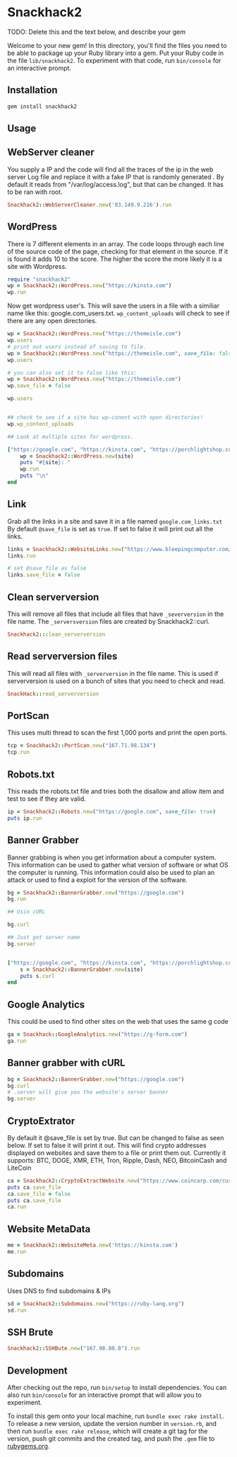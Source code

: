 # Snackhack2

TODO: Delete this and the text below, and describe your gem

Welcome to your new gem! In this directory, you'll find the files you need to be able to package up your Ruby library into a gem. Put your Ruby code in the file `lib/snackhack2`. To experiment with that code, run `bin/console` for an interactive prompt.

## Installation

```ruby
gem install snackhack2
```

## Usage

## WebServer cleaner

You supply a IP and the code will find all the traces of the ip in the web server Log file and replace it with a fake IP that is randomly generated . By default it reads from "/var/log/access.log", but that can be changed. It has to be ran with root.

```ruby
Snackhack2::WebServerCleaner.new('83.149.9.216').run
```

## WordPress

There is 7 different elements in an array. The code loops through each line of the source code of the page, checking for that element in the source. If it is found it adds
10 to the score. The higher the score the more likely it is a site with Wordpress.

```ruby
require "snackhack2"
wp = Snackhack2::WordPress.new("https://kinsta.com")
wp.run
```

Now get wordpress user's. This will save the users in a file with a similiar name like this: google.com_users.txt. `wp_content_uploads` will check to see if there are any open directories. 

```ruby
wp = Snackhack2::WordPress.new("https://themeisle.com")
wp.users
# print out users instead of saving to file.
wp = Snackhack2::WordPress.new("https://themeisle.com", save_file: false)
wp.users

# you can also set it to false like this:
wp = Snackhack2::WordPress.new("https://themeisle.com")
wp.save_file = false

wp.users


## check to see if a site has wp-conent with open directories!
wp.wp_content_uploads

## Look at multiple sites for wordpress.

["https://google.com", "https://kinsta.com", "https://porchlightshop.com", "https://www.drrajatgupta.com"].each do |site|
    wp = Snackhack2::WordPress.new(site)
    puts "#{site}: "
    wp.run
    puts "\n"
end
```
## Link

Grab all the links in a site and save it in a file named `google.com_links.txt` By default `@save_file` is set as `true`. If set to false it will print out all the links.


```ruby
links = Snackhack2::WebsiteLinks.new("https://www.bleepingcomputer.com/news/security/signal-downplays-encryption-key-flaw-fixes-it-after-x-drama/")
links.run

# set @save_file as false
links.save_file = false

```
## Clean serverversion

This will remove all files that include all files that have `_severversion` in the file name. The `_serversversion` files are created by Snackhack2::curl. 

```ruby
Snackhack2::clean_serverversion
```

## Read serverversion files

This will read all files with `_serverversion` in the file name. This is used if serverversion is used on a bunch of sites that you need to check and read. 

```ruby
SnackHack::read_serverversion
```

## PortScan

This uses multi thread to scan the first 1,000 ports and print the open ports. 

```ruby
tcp = Snackhack2::PortScan.new("167.71.98.134")
tcp.run
```

## Robots.txt

This reads the robots.txt file and tries both the disallow and allow item and test to see if they are valid.

```ruby
ip = Snackhack2::Robots.new("https://google.com", save_file: true)
puts ip.run
```

## Banner Grabber

Banner grabbing is when you get information about a computer system. This information can be used to gather what version of software or what OS the computer is running. This information could also be used to plan an attack or used to find a exploit for the version of the software. 

```ruby
bg = Snackhack2::BannerGrabber.new("https://google.com")
bg.run

## Usin cURL

bg.curl

## Just get server name 
bg.server


["https://google.com", "https://kinsta.com", "https://porchlightshop.com", "https://www.drrajatgupta.com"].each do |site|
    s = Snackhack2::BannerGrabber.new(site)
    puts s.curl
end
```

## Google Analytics

This could be used to find other sites on the web that uses the same g code

```ruby
ga = Snackhack::GoogleAnalytics.new("https://g-form.com")
ga.run
```

## Banner grabber with cURL

```ruby
bg = Snackhack2::BannerGrabber.new("https://google.com")
bg.curl
# .server will give you the website's server banner
bg.server
```
## CryptoExtrator

By default it @save_file is set by true. But can be changed to false as seen below. If set to false it will print it out. This will find crypto addresses displayed on websites and save them to a file or print them out. Currently it supports: BTC, DOGE, XMR, ETH, Tron, Ripple, Dash, NEO, BitcoinCash and LiteCoin

```ruby
ca = Snackhack2::CryptoExtractWebsite.new("https://www.coincarp.com/currencies/tron/richlist/")
puts ca.save_file
ca.save_file = false
puts ca.save_file
ca.run
```
## Website MetaData

```ruby
me = Snackhack2::WebsiteMeta.new('https://kinsta.com')
me.run
```

## Subdomains

Uses DNS to find subdomains & IPs

```ruby
sd = Snackhack2::Subdomains.new("https://ruby-lang.org")
sd.run
```

## SSH Brute

```ruby
Snackhack2::SSHBute.new("167.98.80.8").run
```
## Development

After checking out the repo, run `bin/setup` to install dependencies. You can also run `bin/console` for an interactive prompt that will allow you to experiment.

To install this gem onto your local machine, run `bundle exec rake install`. To release a new version, update the version number in `version.rb`, and then run `bundle exec rake release`, which will create a git tag for the version, push git commits and the created tag, and push the `.gem` file to [rubygems.org](https://rubygems.org).
